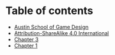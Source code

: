 # Table of contents

* [Austin School of Game Design](README.md)
* [Attribution-ShareAlike 4.0 International](license.md)
* [Chapter 3](chapter-3.md)
* [Chapter 1](chapter-1.md)

